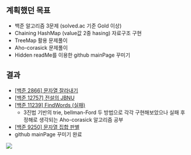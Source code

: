 ## 계획했던 목표
- 백준 알고리즘 3문제 (solved.ac 기준 Gold 이상)
- Chaining HashMap (value값 2중 hasing) 자료구조 구현 
- TreeMap 활용 문제풀이
- Aho-corasick 문제풀이
- Hidden readMe를 이용한 github mainPage 꾸미기
  
## 결과
- [[백준 2866] 문자열 잘라내기](https://blog.naver.com/kerochuu/222031028888)
- [[백준 12757] 전설의 JBNU](https://blog.naver.com/kerochuu/222034420214)
- [[백준 11239] FindWords (실패)](https://blog.naver.com/kerochuu/222034610942)
  - 3진법 기반의 trie, bellman-Ford 두 방법으로 각각 구현해보았으나 실패 후 정해로 생각되는 Aho-corasick 알고리즘 공부
- [[백준 9250] 문자열 집합 판별](https://blog.naver.com/kerochuu/222035299045)
- github mainPage 꾸미기 완료

[<img src="/mainPage.png">](https://github.com/kerochuu)
